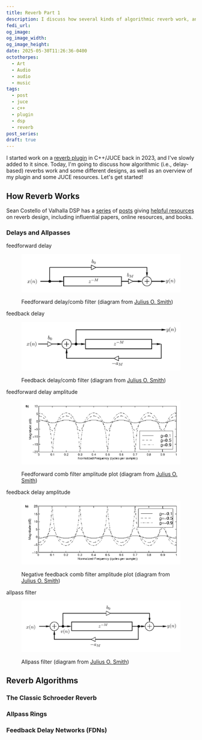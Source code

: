 ```yaml
---
title: Reverb Part 1
description: I discuss how several kinds of algorithmic reverb work, and I return to a VST/AU plugin I coded in C++/JUCE
fedi_url: 
og_image: 
og_image_width: 
og_image_height: 
date: 2025-05-30T11:26:36-0400
octothorpes:
  - Art
  - Audio
  - audio
  - music
tags:
  - post
  - juce
  - c++
  - plugin
  - dsp
  - reverb
post_series: 
draft: true
---
```


<link rel="stylesheet" type="text/css" href="/styles/notes-photos.css">

<link rel="stylesheet" type="text/css" href="/styles/code/prism-dracula.css" />
<link rel="stylesheet" type="text/css" href="/styles/code/code-tweaks.css" />

I started work on a [reverb plugin](https://github.com/reillypascal/RSAlgorithmicVerb) in C++/JUCE back in 2023, and I've slowly added to it since. Today, I'm going to discuss how algorithmic (i.e., delay-based) reverbs work and some different designs, as well as an overview of my plugin and some JUCE resources. Let's get started!

## How Reverb Works

Sean Costello of Valhalla DSP has a [series](https://valhalladsp.com/2021/09/22/getting-started-with-reverb-design-part-2-the-foundations/) of [posts](https://valhalladsp.com/2021/09/23/getting-started-with-reverb-design-part-3-online-resources/) giving [helpful resources](https://valhalladsp.com/2021/09/28/getting-started-with-reverb-design-part-4-books/) on reverb design, including influential papers, online resources, and books.

### Delays and Allpasses

feedforward delay

<figure>

![block diagram of a feedforward delay/comb filter](/media/blog/2025/06/reverb/feedforward_comb.webp)

<figcaption>Feedforward delay/comb filter (diagram from <a href="https://ccrma.stanford.edu/~jos/pasp04/Feedforward_Comb_Filters.html">Julius O. Smith</a>)</figcaption>
</figure>

feedback delay

<figure>

![block diagram of a feedback delay/comb filter](/media/blog/2025/06/reverb/feedback_comb.webp)

<figcaption>Feedback delay/comb filter (diagram from <a href="https://ccrma.stanford.edu/~jos/pasp/Feedback_Comb_Filters.html">Julius O. Smith</a>)</figcaption>
</figure>

feedforward delay amplitude

<figure>

![feedforward comb filter amplitude plot](/media/blog/2025/06/reverb/feedforward_comb_amp.webp)

<figcaption>Feedforward comb filter amplitude plot (diagram from <a href="https://ccrma.stanford.edu/~jos/pasp05/Feedforward_Comb_Filter_Amplitude.html">Julius O. Smith</a>)</figcaption>
</figure>

feedback delay amplitude

<figure>

![negative feedback comb filter amplitude plot](/media/blog/2025/06/reverb/feedback_comb_neg_amp.webp)

<figcaption>Negative feedback comb filter amplitude plot (diagram from <a href="https://ccrma.stanford.edu/~jos/pasp05/Feedback_Comb_Filter_Amplitude.html">Julius O. Smith</a>)</figcaption>
</figure>

allpass filter

<figure>

![block diagram of an allpass filter](/media/blog/2025/06/reverb/allpass_from_2_combs.webp)

<figcaption>Allpass filter (diagram from <a href="https://ccrma.stanford.edu/~jos/pasp/Allpass_Two_Combs.html">Julius O. Smith</a>)
</figure>

## Reverb Algorithms

### The Classic Schroeder Reverb

### Allpass Rings

### Feedback Delay Networks (FDNs)